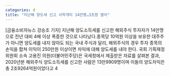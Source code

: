 ```yaml
---
categories: d
title: "지난해 양도세 신고 서학개미 14만명…3조원 벌어"
---
```

[금융소비자뉴스 강승조 기자] 지난해 양도소득세를 신고한 해외주식 투자자가 14만명으로 전년 대비 4배 이상 폭증한 것으로 나타났다.종목당 10억원 이상을 보유한 대주주가 아니면 양도세를 내지 않아도 되는 국내 주식과 달리, 해외주식의 경우 투자 종목의 손익을 합쳐 이익이 250만원 이상이면 차익에 대해 양도세를 내야 한다. 국회 기획재정위원회 소속 고용진 의원(더불어민주당)은 국세청에서 제출받은 자료를 살펴본 결과, 2020년분 해외주식 양도소득세를 신고한 사람은 13만9909명이며 이들의 양도차익은 총 2조9264억원이었다고 4